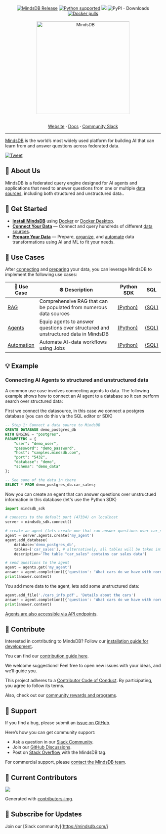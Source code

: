 

<a name="readme-top"></a>

<div align="center">
	<a href="https://pypi.org/project/MindsDB/" target="_blank"><img src="https://badge.fury.io/py/MindsDB.svg" alt="MindsDB Release"></a>
	<a href="https://www.python.org/downloads/" target="_blank"><img src="https://img.shields.io/badge/python-3.9.x%7C%203.10.x%7C%203.11.x-brightgreen.svg" alt="Python supported"></a>
	<a href="https://ossrank.com/p/630"><img src="https://shields.io/endpoint?url=https://ossrank.com/shield/630"></a>
	<img alt="PyPI - Downloads" src="https://img.shields.io/pypi/dm/Mindsdb">
	<a href="https://hub.docker.com/u/mindsdb" target="_blank"><img src="https://img.shields.io/docker/pulls/mindsdb/mindsdb" alt="Docker pulls"></a>

  <br />
  <br />

  <a href="https://github.com/mindsdb/mindsdb">
    <img src="/docs/assets/mindsdb_logo.jpg" alt="MindsDB" width="300">
  </a>

  <p align="center">
    <br />
    <a href="https://www.mindsdb.com?utm_medium=community&utm_source=github&utm_campaign=mindsdb%20repo">Website</a>
    ·
    <a href="https://docs.mindsdb.com?utm_medium=community&utm_source=github&utm_campaign=mindsdb%20repo">Docs</a>
    ·
    <a href="https://mindsdb.com/joincommunity?utm_medium=community&utm_source=github&utm_campaign=mindsdb%20repo">Community Slack</a>
  </p>
</div>

----------------------------------------

[MindsDB](https://mindsdb.com?utm_medium=community&utm_source=github&utm_campaign=mindsdb%20repo) is the world’s most widely used platform for building AI that can learn from and answer questions across federated data.

[![Tweet](https://img.shields.io/twitter/url/http/shields.io.svg?style=social)](https://twitter.com/intent/tweet?text=The%20platform%20for%20building%20AI,%20from%20enterprise%20data&url=https://github.com/mindsdb/mindsdb&via=mindsdb&hashtags=ai,opensource)

## 📖 About Us

MindsDB is a federated query engine designed for AI agents and applications that need to answer questions from one or multiple [data sources](https://docs.mindsdb.com/integrations/data-overview?utm_medium=community&utm_source=github&utm_campaign=mindsdb%20repo), including both structured and unstructured data..

## 🚀 Get Started

* **[Install MindsDB](https://docs.mindsdb.com/setup/self-hosted/docker-desktop?utm_medium=community&utm_source=github&utm_campaign=mindsdb%20repo)** using [Docker](https://docs.mindsdb.com/setup/self-hosted/docker?utm_medium=community&utm_source=github&utm_campaign=mindsdb%20repo) or [Docker Desktop](https://docs.mindsdb.com/setup/self-hosted/docker-desktop?utm_medium=community&utm_source=github&utm_campaign=mindsdb%20repo).
* **[Connect Your Data](https://docs.mindsdb.com/mindsdb_sql/sql/create/database)** — Connect and query hundreds of different [data sources](https://docs.mindsdb.com/integrations/data-overview?utm_medium=community&utm_source=github&utm_campaign=mindsdb%20repo).
* **[Prepare Your Data](https://docs.mindsdb.com/use-cases/data_enrichment/overview)** — Prepare, [organize](https://docs.mindsdb.com/mindsdb_sql/sql/create/view), and [automate](https://docs.mindsdb.com/mindsdb_sql/sql/create/jobs) data transformations using AI and ML to fit your needs.

## 🎯 Use Cases

After [connecting](https://docs.mindsdb.com/mindsdb_sql/sql/create/database) and [preparing](https://docs.mindsdb.com/use-cases/data_enrichment/overview) your data, you can leverage MindsDB to implement the following use cases:

| 🎯 Use Case                 | ⚙️ Description | Python SDK | SQL |
|---------------------------|-----------|---------| ----- |
| [RAG](https://docs.mindsdb.com/agents/knowledge-bases?utm_medium=community&utm_source=github&utm_campaign=mindsdb%20repo)  | Comprehensive RAG that can be populated from numerous data sources | [(Python)](https://docs.mindsdb.com/sdks/python/agents_knowledge_bases) | [(SQL)](https://docs.mindsdb.com/mindsdb_sql/agents/knowledge-bases) |
| [Agents](https://docs.mindsdb.com/agents/agent?utm_medium=community&utm_source=github&utm_campaign=mindsdb%20repo)  | Equip agents to answer questions over structured and unstructured data in MindsDB | [(Python)](https://docs.mindsdb.com/sdks/python/agents) | [(SQL)](https://docs.mindsdb.com/mindsdb_sql/agents/agent) |
| [Automation](https://docs.mindsdb.com/mindsdb_sql/sql/create/jobs) | Automate AI-data workflows using Jobs | [(Python)](https://docs.mindsdb.com/sdks/python/create_job) | [(SQL)](https://docs.mindsdb.com/mindsdb_sql/sql/create/jobs) |

## 💡 Example

### Connecting AI Agents to structured and unstructured data


A common use case involves connecting agents to data. The following example shows how to connect an AI agent to a database so it can perform search over structured data:


First we connect the datasource, in this case we connect a postgres database (you can do this via the SQL editor or SDK)
```sql
-- Step 1: Connect a data source to MindsDB
CREATE DATABASE demo_postgres_db
WITH ENGINE = "postgres",
PARAMETERS = {
    "user": "demo_user",
    "password": "demo_password",
    "host": "samples.mindsdb.com",
    "port": "5432",
    "database": "demo",
    "schema": "demo_data"
};

-- See some of the data in there
SELECT * FROM demo_postgres_db.car_sales;

```

Now you can create an egent that can answer questions over unstructued information in this database (let's use the Python SDK)

```python
import mindsdb_sdk

# connects to the default port (47334) on localhost 
server = mindsdb_sdk.connect()

# create an agent (lets create one that can answer questions over car_sales table
agent = server.agents.create('my_agent')
agent.add_database(
    database='demo_postgres_db',
    tables=['car_sales'], # alternatively, all tables will be taken into account if none specified []
    description='The table "car_sales" contains car sales data')

# send questions to the agent
agent = agents.get('my_agent')
answer = agent.completion([{'question': 'What cars do we have with normal transmission and gas?'}])
print(answer.content)
```

You add more data to the agent, lets add some unstructured data:

```python
agent.add_file('./cars_info.pdf', 'Details about the cars')
answer = agent.completion([{'question': 'What cars do we have with normal transmission and gas? also include valuable info for a buyer of these cars?'}])
print(answer.content)
```


[Agents are also accessible via API endpoints](https://docs.mindsdb.com/rest/agents/agent?utm_medium=community&utm_source=github&utm_campaign=mindsdb%20repo).

## 🤝 Contribute

Interested in contributing to MindsDB? Follow our [installation guide for development](https://docs.mindsdb.com/contribute/install?utm_medium=community&utm_source=github&utm_campaign=mindsdb%20repo).

You can find our [contribution guide here](https://docs.mindsdb.com/contribute/contribute?utm_medium=community&utm_source=github&utm_campaign=mindsdb%20repo).

We welcome suggestions! Feel free to open new issues with your ideas, and we’ll guide you.

This project adheres to a [Contributor Code of Conduct](https://github.com/mindsdb/mindsdb/blob/main/CODE_OF_CONDUCT.md). By participating, you agree to follow its terms.

Also, check out our [community rewards and programs](https://mindsdb.com/community?utm_medium=community&utm_source=github&utm_campaign=mindsdb%20repo).

## 🤍 Support

If you find a bug, please submit an [issue on GitHub](https://github.com/mindsdb/mindsdb/issues/new/choose).

Here’s how you can get community support:

* Ask a question in our [Slack Community](https://mindsdb.com/joincommunity?utm_medium=community&utm_source=github&utm_campaign=mindsdb%20repo).
* Join our [GitHub Discussions](https://github.com/mindsdb/mindsdb/discussions).
* Post on [Stack Overflow](https://stackoverflow.com/questions/tagged/mindsdb) with the MindsDB tag.

For commercial support, please [contact the MindsDB team](https://mindsdb.com/contact?utm_medium=community&utm_source=github&utm_campaign=mindsdb%20repo).

## 💚 Current Contributors

<a href="https://github.com/mindsdb/mindsdb/graphs/contributors">
  <img src="https://contributors-img.web.app/image?repo=mindsdb/mindsdb" />
</a>

Generated with [contributors-img](https://contributors-img.web.app).

## 🔔 Subscribe for Updates

Join our [Slack community](https://mindsdb.com/j
